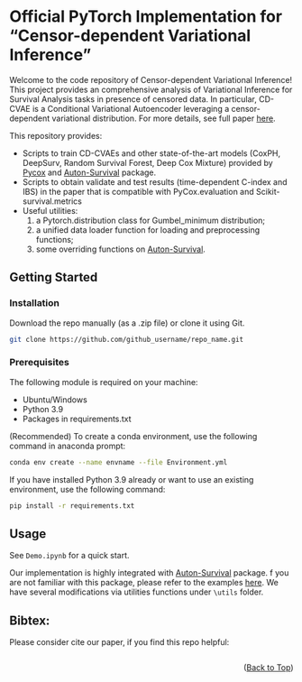 <!-- ABOUT THE PROJECT -->
# Official PyTorch Implementation for “Censor-dependent Variational Inference”

Welcome to the code repository of Censor-dependent Variational Inference! This project provides an comprehensive analysis of Variational Inference for Survival Analysis tasks in presence of censored data. In particular, CD-CVAE is a Conditional Variational Autoencoder leveraging a censor-dependent variational distribution. For more details, see full paper [here]().


This repository provides:
* Scripts to train CD-CVAEs and other state-of-the-art models (CoxPH, DeepSurv, Random Survival Forest, Deep Cox Mixture) provided by [Pycox](https://github.com/havakv/pycox) and [Auton-Survival](https://github.com/autonlab/auton-survival) package.
* Scripts to obtain validate and test results (time-dependent C-index and IBS) in the paper that is compatible with PyCox.evaluation and Scikit-survival.metrics 
* Useful utilities:
   1. a Pytorch.distribution class for Gumbel_minimum distribution; 
   2. a unified data loader function for loading and preprocessing functions;
   3. some overriding functions on [Auton-Survival](https://github.com/autonlab/auton-survival).



<!-- Setup -->
## Getting Started

### Installation
Download the repo manually (as a .zip file) or clone it using Git.
```sh
git clone https://github.com/github_username/repo_name.git
```
### Prerequisites 
The following module is required on your machine:
* Ubuntu/Windows
* Python 3.9
* Packages in requirements.txt

(Recommended) To create a conda environment, use the following command in anaconda prompt:
```sh
conda env create --name envname --file Environment.yml
```

If you have installed Python 3.9 already or want to use an existing environment, use the following command:
```sh
pip install -r requirements.txt
```


<!-- USAGE EXAMPLES -->
## Usage

See `Demo.ipynb` for a quick start. 

Our implementation is highly integrated with [Auton-Survival](https://github.com/autonlab/auton-survival) package. f you are not familiar with this package, please refer to the examples [here](https://nbviewer.org/github/autonlab/auton-survival/tree/master/examples/). We have several modifications via utilities functions under `\utils` folder.  



<!--CITATION-->
## Bibtex:
Please consider cite our paper, if you find this repo helpful:

```

```
<p align="right">(<a href="#readme-top">Back to Top</a>)</p>
